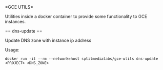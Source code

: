 =GCE UTILS=

Utilities inside a docker container to provide some functionality to GCE instances.

== dns-update ==

Update DNS zone with instance ip address

Usage:

```
docker run -it --rm --network=host splitmedialabs/gce-utils dns-update <PROJECT> <DNS_ZONE>
```

